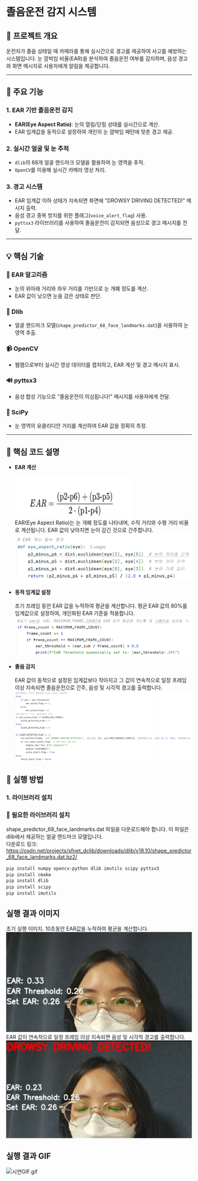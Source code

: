# 졸음운전 감지 시스템  

## 📌 프로젝트 개요
운전자가 졸음 상태일 때 카메라를 통해 실시간으로 경고를 제공하여 사고를 예방하는 시스템입니다. 눈 깜박임 비율(EAR)을 분석하여 졸음운전 여부를 감지하며, 음성 경고와 화면 메시지로 사용자에게 알림을 제공합니다.

---


  
 
 


## 🎯 주요 기능

### **1. EAR 기반 졸음운전 감지**
- **EAR(Eye Aspect Ratio)**: 눈의 열림/닫힘 상태를 실시간으로 계산.
- EAR 임계값을 동적으로 설정하여 개인의 눈 깜박임 패턴에 맞춘 경고 제공.

### **2. 실시간 얼굴 및 눈 추적**
- `dlib`의 68개 얼굴 랜드마크 모델을 활용하여 눈 영역을 추적.
- `OpenCV`를 이용해 실시간 카메라 영상 처리.


### **3. 경고 시스템**
- EAR 임계값 이하 상태가 지속되면 화면에 "DROWSY DRIVING DETECTED!" 메시지 출력.
- 음성 경고 중복 방지를 위한 플래그(`voice_alert_flag`) 사용.
- `pyttsx3` 라이브러리를 사용하여 졸음운전이 감지되면 음성으로 경고 메시지를 전달.


---

## 💡 핵심 기술

### **🌟 EAR 알고리즘**

- 눈의 위아래 거리와 좌우 거리를 기반으로 눈 개폐 정도를 계산.
- EAR 값이 낮으면 눈을 감은 상태로 판단.

### **🎯 Dlib**
- 얼굴 랜드마크 모델(`shape_predictor_68_face_landmarks.dat`)을 사용하여 눈 영역 추출.

### **📹 OpenCV**
- 웹캠으로부터 실시간 영상 데이터를 캡처하고, EAR 계산 및 경고 메시지 표시.

### **🔊 pyttsx3**
- 음성 합성 기능으로 "졸음운전이 의심됩니다!" 메시지를 사용자에게 전달.

### **📏 SciPy**
- 눈 영역의 유클리디안 거리를 계산하여 EAR 값을 정확히 측정.

---

## 🔑 핵심 코드 설명
- **EAR 계산** </br></br>
![img_3.png](img_3.png)</br>
EAR(Eye Aspect Ratio)는 눈 개폐 정도를 나타내며, 수직 거리와 수평 거리 비율로 계산됩니다.
EAR 값이 낮아지면 눈이 감긴 것으로 간주합니다.
![img.png](img.png)


- **동적 임계값 설정**</br></br>
초기 프레임 동안 EAR 값을 누적하여 평균을 계산합니다.
평균 EAR 값의 80%를 임계값으로 설정하여, 개인화된 EAR 기준을 적용합니다.
![img_1.png](img_1.png)

- **졸음 감지**</br></br>
EAR 값이 동적으로 설정된 임계값보다 작아지고 그 값이 연속적으로 일정 프레임 이상 지속되면 졸음운전으로 간주, 
음성 및 시각적 경고를 출력합니다.
![img_2.png](img_2.png)

## 📍 실행 방법

### **1. 라이브러리 설치**

### 📍 **필요한 라이브러리 설치**

shape_predictor_68_face_landmarks.dat 파일을 다운로드해야 합니다. 이 파일은 dlib에서 제공하는 얼굴 랜드마크 모델입니다.
<br>
다운로드 링크: https://osdn.net/projects/sfnet_dclib/downloads/dlib/v18.10/shape_predictor_68_face_landmarks.dat.bz2/

```bash
pip install numpy opencv-python dlib imutils scipy pyttsx3
pip install cmake
pip install dlib
pip install scipy
pip install imutils

```
## 실행 결과 이미지
초기 실행 이미지. 10초동안 EAR값을 누적하여 평균을 계산합니다.
![open_eye.png](open_eye.png)<br>
EAR 값이 연속적으로 일정 프레임 이상 지속되면 음성 및 시각적 경고를 출력합니다.
![sleep_detect.png](sleep_detect.png)
## 실행 결과 GIF
![시연GIF.gif](%EC%8B%9C%EC%97%B0GIF.gif)
 


